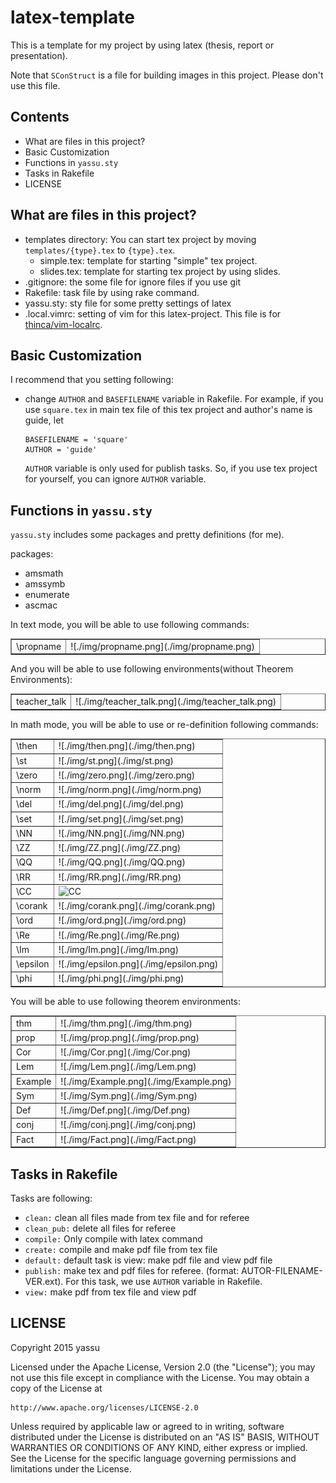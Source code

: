 latex-template
================

This is a template for my project by using latex (thesis, report or presentation).

Note that `SConStruct` is a file for building images in this project.
Please don't use this file.

Contents
----------

* What are files in this project?
* Basic Customization
* Functions in `yassu.sty`
* Tasks in Rakefile
* LICENSE

What are files in this project?
---------------------------------

* templates directory: You can start tex project by moving `templates/{type}.tex` to `{type}.tex`.
  - simple.tex: template for starting "simple" tex project.
  - slides.tex: template for starting tex project by using slides.
* .gitignore: the some file for ignore files if you use git
* Rakefile: task file by using rake command.
* yassu.sty: sty file for some pretty settings of latex
* .local.vimrc: setting of vim for this latex-project. This file is for
    [thinca/vim-localrc](https://github.com/thinca/vim-localrc).

Basic Customization
---------------------

I recommend that you setting following:

* change `AUTHOR` and `BASEFILENAME` variable in Rakefile.
  For example, if you use `square.tex` in main tex file of this tex project and
  author's name is guide, let

  ```
  BASEFILENAME = 'square'
  AUTHOR = 'guide'
  ```

  `AUTHOR` variable is only used for publish tasks.
  So, if you use tex project for yourself, you can ignore `AUTHOR` variable.

Functions in `yassu.sty`
--------------------------

`yassu.sty` includes some packages and pretty definitions (for me).

packages:
  * amsmath
  * amssymb
  * enumerate
  * ascmac

In text mode, you will be able to use following commands:

<table border>
<tr>
  <td> \propname </td>
  <td> ![./img/propname.png](./img/propname.png)</td>
</tr>
</table>

And you will be able to use following environments(without Theorem Environments):

<table border>
<tr>
  <td> teacher_talk </td>
  <td> ![./img/teacher_talk.png](./img/teacher_talk.png)</td>
</tr>
</table>

In math mode, you will be able to use or re-definition following commands:

<table border>
<tr>
  <td> \then </td>
  <td> ![./img/then.png](./img/then.png) </td>
</tr>
<tr>
  <td> \st </td>
  <td> ![./img/st.png](./img/st.png) </td>
</tr>
<tr>
  <td> \zero </td>
  <td> ![./img/zero.png](./img/zero.png) </td>
</tr>
<tr>
  <td> \norm </td>
  <td> ![./img/norm.png](./img/norm.png) </td>
</tr>
<tr>
  <td> \del </td>
  <td> ![./img/del.png](./img/del.png) </td>
</tr>
<tr>
  <td> \set </td>
  <td> ![./img/set.png](./img/set.png) </td>
</tr>
<tr>
  <td> \NN </td>
  <td> ![./img/NN.png](./img/NN.png) </td>
</tr>
<tr>
  <td> \ZZ </td>
  <td> ![./img/ZZ.png](./img/ZZ.png) </td>
</tr>
<tr>
  <td> \QQ </td>
  <td> ![./img/QQ.png](./img/QQ.png) </td>
</tr>
<tr>
  <td> \RR </td>
  <td> ![./img/RR.png](./img/RR.png) </td>
</tr>
<tr>
  <td> \CC </td>
  <td> <img src="http://i.imgur.com/msovQvj.png" alt="CC"> </td>
</tr>
<tr>
  <td> \corank </td>
  <td> ![./img/corank.png](./img/corank.png) </td>
</tr>
<tr>
  <td> \ord </td>
  <td> ![./img/ord.png](./img/ord.png) </td>
</tr>
<tr>
  <td> \Re </td>
  <td> ![./img/Re.png](./img/Re.png) </td>
</tr>
<tr>
  <td> \Im </td>
  <td> ![./img/Im.png](./img/Im.png) </td>
</tr>
<tr>
  <td> \epsilon </td>
  <td> ![./img/epsilon.png](./img/epsilon.png) </td>
</tr>
<tr>
  <td> \phi </td>
  <td> ![./img/phi.png](./img/phi.png) </td>
</tr>
</table>

You will be able to use following theorem environments:

<table border>
<tr>
  <td> thm </td>
  <td> ![./img/thm.png](./img/thm.png) </td>
</tr>
<tr>
  <td> prop </td>
  <td> ![./img/prop.png](./img/prop.png) </td>
</tr>
<tr>
  <td> Cor</td>
  <td> ![./img/Cor.png](./img/Cor.png) </td>
</tr>
<tr>
  <td> Lem </td>
  <td> ![./img/Lem.png](./img/Lem.png) </td>
</tr>
<tr>
  <td> Example </td>
  <td> ![./img/Example.png](./img/Example.png) </td>
</tr>
<tr>
  <td> Sym </td>
  <td> ![./img/Sym.png](./img/Sym.png) </td>
</tr>
<tr>
  <td> Def </td>
  <td> ![./img/Def.png](./img/Def.png) </td>
</tr>
<tr>
  <td> conj</td>
  <td> ![./img/conj.png](./img/conj.png) </td>
</tr>
<tr>
  <td> Fact </td>
  <td> ![./img/Fact.png](./img/Fact.png) </td>
</tr>
</table>

Tasks in Rakefile
-------------------

Tasks are following:
  * `clean:` clean all files made from tex file and for referee
  * `clean_pub:` delete all files for referee
  * `compile:` Only compile with latex command
  * `create:` compile and make pdf file from tex file
  * `default:` default task is view: make pdf file and view pdf file
  * `publish:` make tex and pdf files for referee. (format: AUTOR-FILENAME-VER.ext).  For this task, we use `AUTHOR` variable in Rakefile.
  * `view:` make pdf from tex file and view pdf

LICENSE
---------

Copyright 2015 yassu

Licensed under the Apache License, Version 2.0 (the "License");
you may not use this file except in compliance with the License.
You may obtain a copy of the License at

    http://www.apache.org/licenses/LICENSE-2.0

Unless required by applicable law or agreed to in writing, software
distributed under the License is distributed on an "AS IS" BASIS,
WITHOUT WARRANTIES OR CONDITIONS OF ANY KIND, either express or implied.
See the License for the specific language governing permissions and
limitations under the License.
